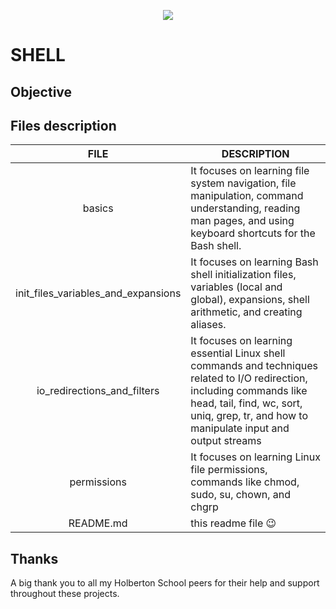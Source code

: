 <p align="center">
  <img src="https://apply.holbertonschool.com/holberton-logo.png">
</p>

# SHELL

## Objective

## Files description

| FILE                                | DESCRIPTION|
| :---------------------------------: | ---------- |
| basics                              | It focuses on learning file system navigation, file manipulation, command understanding, reading man pages, and using keyboard shortcuts for the Bash shell. |
| init_files_variables_and_expansions | It focuses on learning Bash shell initialization files, variables (local and global), expansions, shell arithmetic, and creating aliases.  |
| io_redirections_and_filters | It focuses on learning essential Linux shell commands and techniques related to I/O redirection, including commands like head, tail, find, wc, sort, uniq, grep, tr, and how to manipulate input and output streams |
| permissions | It focuses on learning Linux file permissions, commands like chmod, sudo, su, chown, and chgrp |
| README.md | this readme file :wink: |

## Thanks

A big thank you to all my Holberton School peers for their help and support throughout these projects.
